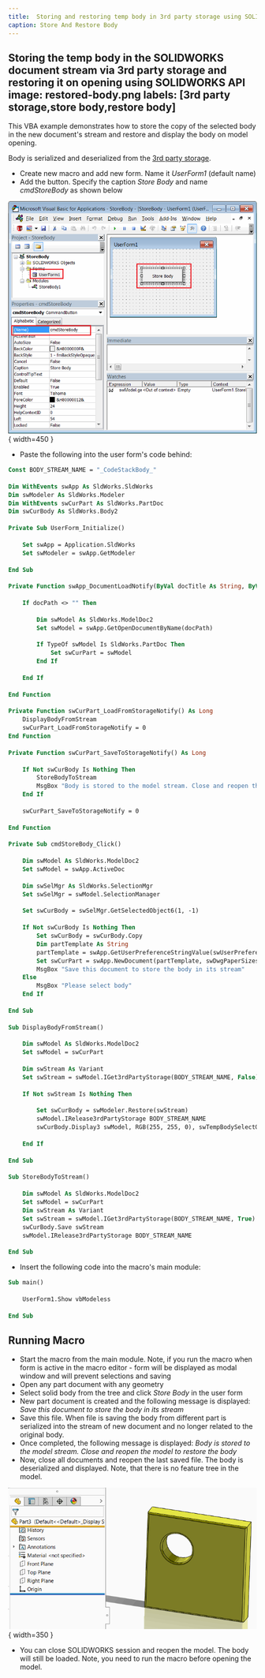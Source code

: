 ```yaml
---
title:  Storing and restoring temp body in 3rd party storage using SOLIDWORKS API
caption: Store And Restore Body
---
```

 Storing the temp body in the SOLIDWORKS document stream via 3rd party storage and restoring it on opening using SOLIDWORKS API
image: restored-body.png
labels: [3rd party storage,store body,restore body]
---
This VBA example demonstrates how to store the copy of the selected body in the new document's stream and restore and display the body on model opening.

Body is serialized and deserialized from the [3rd party storage](/docs/codestack/solidworks-api/data-storage/third-party/).

* Create new macro and add new form. Name it *UserForm1* (default name)
* Add the button. Specify the caption *Store Body* and name *cmdStoreBody* as shown below

![Macro tree and user form controls](macro-solution-tree.png){ width=450 }

* Paste the following into the user form's code behind:

~~~ vb
Const BODY_STREAM_NAME = "_CodeStackBody_"

Dim WithEvents swApp As SldWorks.SldWorks
Dim swModeler As SldWorks.Modeler
Dim WithEvents swCurPart As SldWorks.PartDoc
Dim swCurBody As SldWorks.Body2

Private Sub UserForm_Initialize()
    
    Set swApp = Application.SldWorks
    Set swModeler = swApp.GetModeler
    
End Sub

Private Function swApp_DocumentLoadNotify(ByVal docTitle As String, ByVal docPath As String) As Long
    
    If docPath <> "" Then
    
        Dim swModel As SldWorks.ModelDoc2
        Set swModel = swApp.GetOpenDocumentByName(docPath)
        
        If TypeOf swModel Is SldWorks.PartDoc Then
            Set swCurPart = swModel
        End If
        
    End If
    
End Function

Private Function swCurPart_LoadFromStorageNotify() As Long
    DisplayBodyFromStream
    swCurPart_LoadFromStorageNotify = 0
End Function

Private Function swCurPart_SaveToStorageNotify() As Long

    If Not swCurBody Is Nothing Then
        StoreBodyToStream
        MsgBox "Body is stored to the model stream. Close and reopen the model to restore the body"
    End If
    
    swCurPart_SaveToStorageNotify = 0
    
End Function

Private Sub cmdStoreBody_Click()
    
    Dim swModel As SldWorks.ModelDoc2
    Set swModel = swApp.ActiveDoc
    
    Dim swSelMgr As SldWorks.SelectionMgr
    Set swSelMgr = swModel.SelectionManager
    
    Set swCurBody = swSelMgr.GetSelectedObject6(1, -1)
    
    If Not swCurBody Is Nothing Then
        Set swCurBody = swCurBody.Copy
        Dim partTemplate As String
        partTemplate = swApp.GetUserPreferenceStringValue(swUserPreferenceStringValue_e.swDefaultTemplatePart)
        Set swCurPart = swApp.NewDocument(partTemplate, swDwgPaperSizes_e.swDwgPapersUserDefined, 0, 0)
        MsgBox "Save this document to store the body in its stream"
    Else
        MsgBox "Please select body"
    End If
    
End Sub

Sub DisplayBodyFromStream()
    
    Dim swModel As SldWorks.ModelDoc2
    Set swModel = swCurPart
    
    Dim swStream As Variant
    Set swStream = swModel.IGet3rdPartyStorage(BODY_STREAM_NAME, False)
    
    If Not swStream Is Nothing Then
        
        Set swCurBody = swModeler.Restore(swStream)
        swModel.IRelease3rdPartyStorage BODY_STREAM_NAME
        swCurBody.Display3 swModel, RGB(255, 255, 0), swTempBodySelectOptions_e.swTempBodySelectable
        
    End If
    
End Sub

Sub StoreBodyToStream()
    
    Dim swModel As SldWorks.ModelDoc2
    Set swModel = swCurPart
    Dim swStream As Variant
    Set swStream = swModel.IGet3rdPartyStorage(BODY_STREAM_NAME, True)
    swCurBody.Save swStream
    swModel.IRelease3rdPartyStorage BODY_STREAM_NAME
    
End Sub
~~~



* Insert the following code into the macro's main module:

~~~ vb
Sub main()

    UserForm1.Show vbModeless
    
End Sub
~~~



## Running Macro

* Start the macro from the main module. Note, if you run the macro when form is active in the macro editor - form will be displayed as modal window and will prevent selections and saving
* Open any part document with any geometry
* Select solid body from the tree and click *Store Body* in the user form
* New part document is created and the following message is displayed: *Save this document to store the body in its stream*
* Save this file. When file is saving the body from different part is serialized into the stream of new document and no longer related to the original body.
* Once completed, the following message is displayed: *Body is stored to the model stream. Close and reopen the model to restore the body*
* Now, close all documents and reopen the last saved file. The body is deserialized and displayed. Note, that there is no feature tree in the model.

![Restored body](restored-body.png){ width=350 }

* You can close SOLIDWORKS session and reopen the model. The body will still be loaded. Note, you need to run the macro before opening the model.